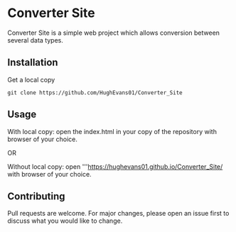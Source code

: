# Converter  Site

Converter Site is a simple web project which allows conversion between several data types.

## Installation

Get a local copy

    git clone https://github.com/HughEvans01/Converter_Site

## Usage

With local copy: open the index.html in your copy of the repository with browser of your choice.

OR

Without local copy: open  '''https://hughevans01.github.io/Converter_Site/ with browser of your choice.

## Contributing

Pull requests are welcome. For major changes, please open an issue first to discuss what you would like to change.
